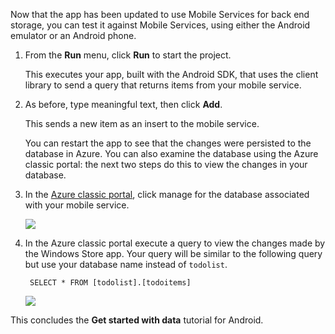 Now that the app has been updated to use Mobile Services for back end storage, you can test it against Mobile Services, using either the Android emulator or an Android phone.

1. From the **Run** menu, click **Run** to start the project.

    This executes your app, built with the Android SDK, that uses the client library to send a query that returns items from your mobile service.

5. As before, type meaningful text, then click **Add**.

    This sends a new item as an insert to the mobile service.

    You can restart the app to see that the changes were persisted to the database in Azure. You can also examine the database using the Azure classic portal:  the next two steps do this to view the changes in your database.


4. In the [Azure classic portal](https://manage.windowsazure.com/), click manage for the database associated with your mobile service.

    ![](./media/mobile-services-dotnet-backend-windows-store-dotnet-get-started-data/manage-sql-azure-database.png)

5. In the Azure classic portal execute a query to view the changes made by the Windows Store app. Your query will be similar to the following query but use your database name instead of `todolist`.

        SELECT * FROM [todolist].[todoitems]

    ![](./media/mobile-services-dotnet-backend-windows-store-dotnet-get-started-data/sql-azure-query.png)

This concludes the **Get started with data** tutorial for Android.

